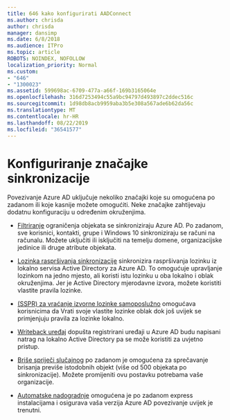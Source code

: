 ```yaml
---
title: 646 kako konfigurirati AADConnect
ms.author: chrisda
author: chrisda
manager: dansimp
ms.date: 6/8/2018
ms.audience: ITPro
ms.topic: article
ROBOTS: NOINDEX, NOFOLLOW
localization_priority: Normal
ms.custom:
- "646"
- "1300023"
ms.assetid: 599698ac-6709-477a-a66f-169b3165064e
ms.openlocfilehash: 316d7253494c55a9bc94797d493897c2ddec516c
ms.sourcegitcommit: 1d98db8acb9959aba3b5e308a567ade6b62da56c
ms.translationtype: MT
ms.contentlocale: hr-HR
ms.lasthandoff: 08/22/2019
ms.locfileid: "36541577"
---
```

# <a name="configure-sync-features"></a>Konfiguriranje značajke sinkronizacije

Povezivanje Azure AD uključuje nekoliko značajki koje su omogućena po zadanom ili koje kasnije možete omogućiti. Neke značajke zahtijevaju dodatnu konfiguraciju u određenim okruženjima.

- [Filtriranje](https://docs.microsoft.com/azure/active-directory/connect/active-directory-aadconnectsync-configure-filtering) ograničenja objekata se sinkroniziraju Azure AD. Po zadanom, sve korisnici, kontakti, grupe i Windows 10 sinkroniziraju se računi na računalu. Možete uključiti ili isključiti na temelju domene, organizacijske jedinice ili druge atribute objekata.

- [Lozinka raspršivanja sinkronizacije](https://docs.microsoft.com/azure/active-directory/connect/active-directory-aadconnectsync-implement-password-hash-synchronization) sinkronizira raspršivanja lozinku iz lokalno servisa Active Directory za Azure AD. To omogućuje upravljanje lozinkom na jedno mjesto, ali koristi istu lozinku u oba lokalno i oblak okruženjima. Jer je Active Directory mjerodavne izvora, možete koristiti vlastite pravila lozinke.

- [(SSPR) za vraćanje izvorne lozinke samoposlužno](https://docs.microsoft.com/azure/active-directory/authentication/quickstart-sspr) omogućava korisnicima da Vrati svoje vlastite lozinke oblak dok još uvijek se primjenjuju pravila za lozinke lokalno.

- [Writeback uređaj](https://docs.microsoft.com/azure/active-directory/connect/active-directory-aadconnect-feature-device-writeback) dopušta registrirani uređaji u Azure AD budu napisani natrag na lokalno Active Directory pa se može koristiti za uvjetno pristup.

- [Briše spriječi slučajnog](https://docs.microsoft.com/azure/active-directory/connect/active-directory-aadconnectsync-feature-prevent-accidental-deletes) po zadanom je omogućena za sprečavanje brisanja previše istodobnih objekt (više od 500 objekata po sinkronizacije). Možete promijeniti ovu postavku potrebama vaše organizacije.

- [Automatske nadogradnje](https://docs.microsoft.com/azure/active-directory/connect/active-directory-aadconnect-feature-automatic-upgrade) omogućena je po zadanom express instalacijama i osigurava vaša verzija Azure AD povezivanje uvijek je trenutni.
